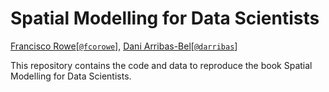 # Spatial Modelling for Data Scientists

[Francisco Rowe](http://www.franciscorowe.com/)\[[`@fcorowe`](http://twitter.com/fcorowe)\], [Dani Arribas-Bel](http://darribas.org)\[[`@darribas`](https://twitter.com/darribas)\]

This repository contains the code and data to reproduce the book Spatial Modelling for Data Scientists.
